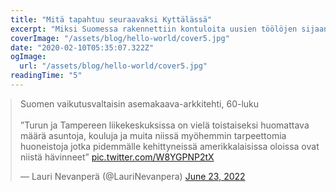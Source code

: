 ```yaml
---
title: "Mitä tapahtuu seuraavaksi Kyttälässä"
excerpt: "Miksi Suomessa rakennettiin kontuloita uusien töölöjen sijaan 60-70 luvuilla nopeimman kaupungistumisen aikaan?"
coverImage: "/assets/blog/hello-world/cover5.jpg"
date: "2020-02-10T05:35:07.322Z"
ogImage:
  url: "/assets/blog/hello-world/cover5.jpg"
readingTime: "5"
---
```


<blockquote class="twitter-tweet" style="margin: auto;"><p lang="fi" dir="ltr">Suomen vaikutusvaltaisin asemakaava-arkkitehti, 60-luku<br><br>”Turun ja Tampereen liikekeskuksissa on vielä toistaiseksi huomattava määrä asuntoja, kouluja ja muita niissä myöhemmin tarpeettomia huoneistoja jotka pidemmälle kehittyneissä amerikkalaisissa oloissa ovat niistä hävinneet” <a href="https://t.co/W8YGPNP2tX">pic.twitter.com/W8YGPNP2tX</a></p>&mdash; Lauri Nevanperä (@LauriNevanpera) <a href="https://twitter.com/LauriNevanpera/status/1539932433289805825?ref_src=twsrc%5Etfw">June 23, 2022</a></blockquote> <script async src="https://platform.twitter.com/widgets.js" charset="utf-8"></script>
